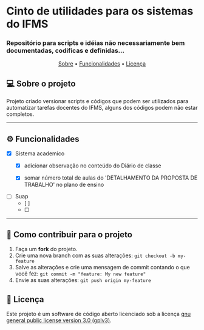 # Cinto de utilidades para os sistemas do IFMS
###  Repositório para scripts e idéias não necessariamente bem documentadas, codificas e definidas...
<p align="center">
 <a href="#-sobre-o-projeto">Sobre</a> •
 <a href="#-funcionalidades">Funcionalidades</a> • 
 <a href="#user-content--licença">Licença</a>
</p>

## 💻 Sobre o projeto

Projeto criado versionar scripts e códigos que podem ser utilizados para automatizar tarefas docentes do IFMS, alguns dos códigos podem não estar completos.


---

## ⚙️ Funcionalidades

- [X] Sistema academico
  - [X] adicionar observação no conteúdo do Diário de classe
  - [X] somar número total de aulas do 'DETALHAMENTO DA PROPOSTA DE TRABALHO' no plano de ensino
  

- [ ] Suap
  - [ ] 
  - [ ] 

---

## 💪 Como contribuir para o projeto

1. Faça um **fork** do projeto.
2. Crie uma nova branch com as suas alterações: `git checkout -b my-feature`
3. Salve as alterações e crie uma mensagem de commit contando o que você fez: `git commit -m "feature: My new feature"`
4. Envie as suas alterações: `git push origin my-feature`

## 📝 Licença

Este projeto é um software de código aberto licenciado sob a licença [gnu general public license version 3.0 (gplv3)](./LICENSE).
